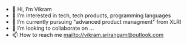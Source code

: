 - 👋 Hi, I’m Vikram
- 👀 I’m interested in tech, tech products, programming languages
- 🌱 I’m currently pursuing "advanced product managment" from XLRI
- 💞️ I’m looking to collaborate on ...
- 📫 How to reach me <mailto://vikram.srirangam@outlook.com>

<!---
srirangamv/srirangamv is a ✨ special ✨ repository because its `README.md` (this file) appears on your GitHub profile.
You can click the Preview link to take a look at your changes.
--->
